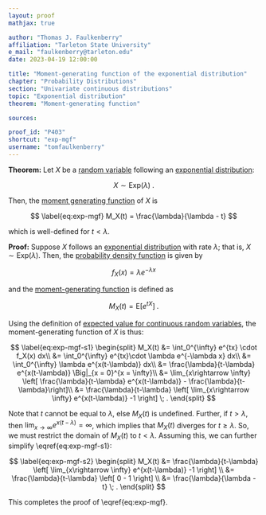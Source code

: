 ```yaml
---
layout: proof
mathjax: true

author: "Thomas J. Faulkenberry"
affiliation: "Tarleton State University"
e_mail: "faulkenberry@tarleton.edu"
date: 2023-04-19 12:00:00

title: "Moment-generating function of the exponential distribution"
chapter: "Probability Distributions"
section: "Univariate continuous distributions"
topic: "Exponential distribution"
theorem: "Moment-generating function"

sources: 

proof_id: "P403"
shortcut: "exp-mgf"
username: "tomfaulkenberry"
---
```



**Theorem:** Let $X$ be a [random variable](/D/rvar) following an [exponential distribution](/D/exp):

$$ \label{eq:exp}
X \sim \mathrm{Exp}(\lambda) \; .
$$

Then, the [moment generating function](/D/mgf) of $X$ is 

$$ \label{eq:exp-mgf}
M_X(t) = \frac{\lambda}{\lambda - t}
$$

which is well-defined for $t < \lambda$.

**Proof:** Suppose $X$ follows an [exponential distribution](/D/exp) with rate $\lambda$; that is, $X\sim \mathrm{Exp}(\lambda)$. Then, the [probability density function](/P/exp-pdf) is given by 

$$ \label{eq:exp-pdf}
f_X(x) = \lambda e^{-\lambda x}
$$

and the [moment-generating function](/D/mgf) is defined as

$$ \label{eq:mgf}
M_X(t) = \mathrm{E} \left[ e^{tX} \right] \; .
$$

Using the definition of [expected value for continuous random variables](/D/mean), the moment-generating function of $X$ is thus:

$$ \label{eq:exp-mgf-s1}
\begin{split}
M_X(t) &= \int_0^{\infty} e^{tx} \cdot f_X(x) dx\\
&= \int_0^{\infty} e^{tx}\cdot \lambda e^{-\lambda x} dx\\
&= \int_0^{\infty} \lambda e^{x(t-\lambda)} dx\\
&= \frac{\lambda}{t-\lambda} e^{x(t-\lambda)} \Big|_{x = 0}^{x = \infty}\\
&= \lim_{x\rightarrow \infty} \left[ \frac{\lambda}{t-\lambda} e^{x(t-\lambda)} - \frac{\lambda}{t-\lambda}\right]\\
&= \frac{\lambda}{t-\lambda} \left[ \lim_{x\rightarrow \infty} e^{x(t-\lambda)} -1 \right] \; .
\end{split}
$$

Note that $t$ cannot be equal to $\lambda$, else $M_X(t)$ is undefined. Further, if $t > \lambda$, then $\lim_{x\rightarrow \infty} e^{x(t-\lambda)} = \infty$, which implies that $M_X(t)$ diverges for $t \geq \lambda$. So, we must restrict the domain of $M_X(t)$ to $t<\lambda$. Assuming this, we can further simplify \eqref{eq:exp-mgf-s1}:

$$ \label{eq:exp-mgf-s2}
\begin{split}
M_X(t) &= \frac{\lambda}{t-\lambda} \left[ \lim_{x\rightarrow \infty} e^{x(t-\lambda)} -1 \right] \\
&= \frac{\lambda}{t-\lambda} \left[ 0 - 1 \right] \\
&= \frac{\lambda}{\lambda - t} \; .
\end{split}
$$

This completes the proof of \eqref{eq:exp-mgf}.